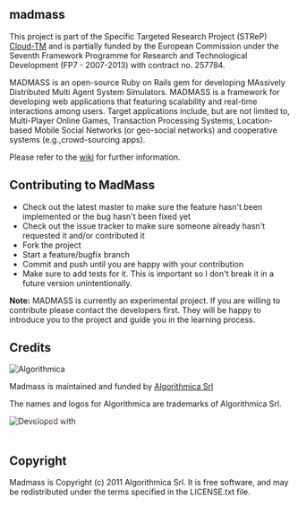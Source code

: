 madmass
-------

This project is part of the Specific Targeted Research Project (STReP) [Cloud-TM](http://www.cloudtm.eu) and is partially funded by the
European Commission under the Seventh Framework Programme for Research and Technological Development (FP7 - 2007-2013) with contract no. 257784.

MADMASS is an open-source Ruby on Rails gem for developing MAssively Distributed
Multi Agent System Simulators. MADMASS is a framework for developing web
applications that featuring scalability and real-time interactions among users.
Target applications include, but are not limited to, Multi-Player Online Games,
Transaction Processing Systems, Location-based Mobile Social Networks (or geo-social networks)
and cooperative systems (e.g.,crowd-sourcing apps).

Please refer to the [wiki](https://github.com/algorithmica/madmass/wiki) for further information.

Contributing to MadMass
-----------------------
 
* Check out the latest master to make sure the feature hasn't been implemented or the bug hasn't been fixed yet
* Check out the issue tracker to make sure someone already hasn't requested it and/or contributed it
* Fork the project
* Start a feature/bugfix branch
* Commit and push until you are happy with your contribution
* Make sure to add tests for it. This is important so I don't break it in a future version unintentionally.

**Note:** MADMASS is currently an experimental project. If you are willing to contribute please contact the developers first. They will
be happy to introduce you to the project and guide you in the learning process.

Credits
-------

![Algorithmica](http://algorithmica.it/images/logo.png)

Madmass is maintained and funded by [Algorithmica Srl](http://algorithmica.it)

The names and logos for Algorithmica are trademarks of Algorithmica Srl.

<a href="http://www.jetbrains.com/ruby/features?utm_source=RubyMineUser&utm_medium=Banner&utm_campaign=RubyMine" style="position: relative;display:block; width:127px; height:37px; border:0; margin:0;padding:0;text-decoration:none;text-indent:0;"><span style="margin: 0;padding: 0;position: absolute;top: 1px;left: 33px;font-size: 10px;cursor:pointer;  background-image:none;border:0;color: #efcedc; font-family: trebuchet ms,arial,sans-serif;font-weight: normal;text-align:left;">Developed with</span><img src="http://www.jetbrains.com/ruby/features/ruby_banners/ruby1/ruby125x37_rubin.gif" alt="Developed with" border="0"/></a>


Copyright
---------

Madmass is Copyright (c) 2011 Algorithmica Srl. It is free software, and may be redistributed under the terms specified in the
LICENSE.txt file.

